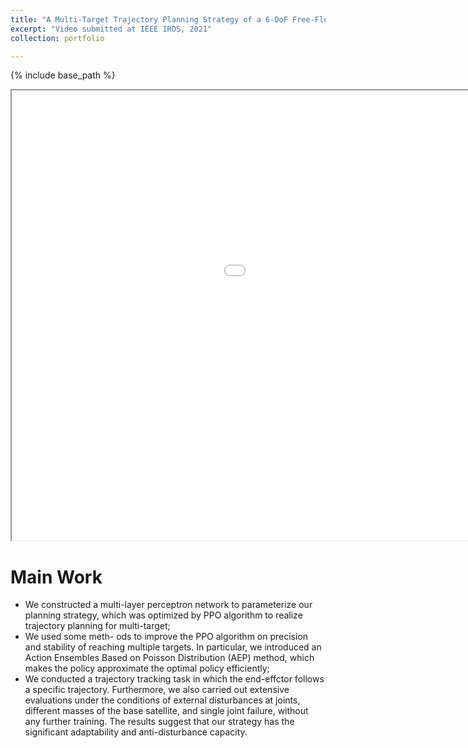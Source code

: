 ```yaml
---
title: "A Multi-Target Trajectory Planning Strategy of a 6-DoF Free-Floating Space Robot based on Reinforcement Learning"
excerpt: "Video submitted at IEEE IROS, 2021"
collection: portfolio

---
```

{% include base_path %}

<iframe height=720 width=1280 src='/images/spacerobot_v3_cut.mp4' allowfullscreen='true'> </iframe>

Main Work
======
* We constructed a multi-layer perceptron network to parameterize our planning strategy, which was optimized by PPO algorithm to realize trajectory planning for multi-target;
* We used some meth- ods to improve the PPO algorithm on precision and stability of reaching multiple targets. In particular, we introduced an Action Ensembles Based on Poisson Distribution (AEP) method, which makes the policy approximate the optimal policy efficiently;
* We conducted a trajectory tracking task in which the end-effctor follows a specific trajectory. Furthermore, we also carried out extensive evaluations under the conditions of external disturbances at joints, different masses of the base satellite, and single joint failure, without any further training. The results suggest that our strategy has the significant adaptability and anti-disturbance capacity.
